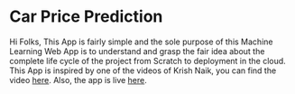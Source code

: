 # Car Price Prediction

Hi Folks, This App is fairly simple and the sole purpose of this Machine Learning Web App
is to understand and grasp the fair idea about the complete life cycle of the project 
            from Scratch to deployment in the cloud. 
            This App is inspired by one of the videos of Krish Naik, you can find the video
            <a href="https://www.youtube.com/watch?v=p_tpQSY1aTs&t=3654s" target="_blank">here</a>. 
            Also, the app is live 
            <a href="https://carprice-prediction-deenukhan.herokuapp.com/" target="_blank">here</a>.
